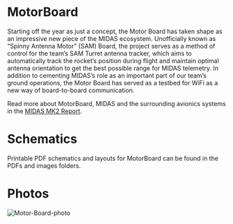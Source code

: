 # MotorBoard

Starting off the year as just a concept, the Motor Board has taken shape as an impressive new piece of the MIDAS ecosystem. Unofficially known as “Spinny Antenna Motor” (SAM) Board, the project serves as a method of control for the team’s SAM Turret antenna tracker, which aims to automatically track the rocket’s position during flight and maintain optimal antenna orientation to get the best possible range for MIDAS telemetry. In addition to cementing MIDAS’s role as an important part of our team’s ground operations, the Motor Board has served as a testbed for WiFi as a new way of board-to-board communication.

Read more about MotorBoard, MIDAS and the surrounding avionics systems in the [MIDAS MK2 Report](https://uofi.box.com/s/k0ad6ryhxbzwpdwt33lxyxuxpivv3qhj).

# Schematics

Printable PDF schematics and layouts for MotorBoard can be found in the PDFs and images folders.

# Photos

![Motor-Board-photo](/boards/Feather_Duo/images/MotorBoard.JPG)